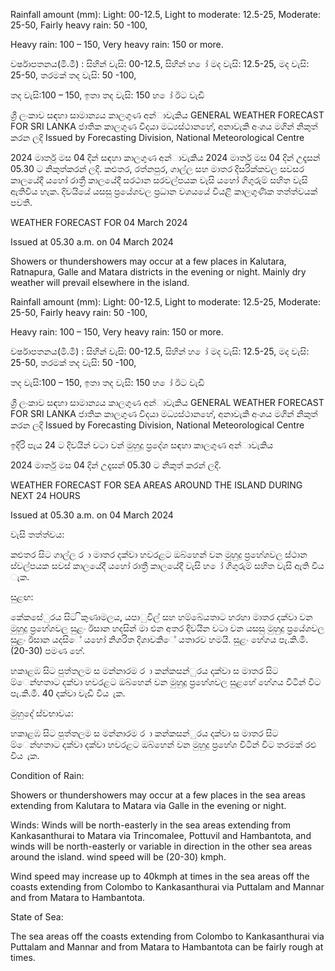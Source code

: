 Rainfall amount (mm): Light: 00-12.5, Light to moderate: 12.5-25, Moderate: 25-50, Fairly heavy rain: 50 -100,

Heavy rain: 100 – 150, Very heavy rain: 150 or more.

වර්ෂාපතනය(මි.මී) : සිහින් වැසි: 00-12.5, සිහින් හ ෝ මද වැසි: 12.5-25, මද වැසි: 25-50, තරමක් තද වැසි: 50 -100,

තද වැසි:100 – 150, ඉතා තද වැසි: 150 හ ෝ ඊට වැඩි

ශ්‍රී ලංකාව සඳහා සාමාන්‍යය කාලගුණ අන්‍ාවැකිය GENERAL WEATHER FORECAST FOR SRI LANKA ජාතික කාලගුණ විදයා මධ්‍යස්ථානහේ, අනාවැකි අංශය මගින් නිකුත් කරන ලදි Issued by Forecasting Division, National Meteorological Centre

2024 මාර්තු මස 04 දින්‍ සඳහා කාලගුණ අන්‍ාවැකිය 2024 මාර්තු මස 04 දින්‍ උදෑසන්‍ 05.30 ට නිකුත්කරන්‍ ලදි. කළුතර, රත්නපුර, ගාල්ල සහ මාතර දිසරික්කවල සවසර කාලයේදී යහෝ රාත්‍රී කාලයේදී සරථාන සරවල්පයක වැසි යහෝ ගිගුරුම් සහිත වැසි ඇතිවිය හැක. දිවයියේ යසසු ප්‍රයේශවල ප්‍රධාන වශයයේ වියළි කාලගුණික තත්ත්වයක් පවතී.

WEATHER FORECAST FOR 04 March 2024

Issued at 05.30 a.m. on 04 March 2024

Showers or thundershowers may occur at a few places in Kalutara, Ratnapura, Galle and Matara districts in the evening or night. Mainly dry weather will prevail elsewhere in the island.

Rainfall amount (mm): Light: 00-12.5, Light to moderate: 12.5-25, Moderate: 25-50, Fairly heavy rain: 50 -100,

Heavy rain: 100 – 150, Very heavy rain: 150 or more.

වර්ෂාපතනය(මි.මී) : සිහින් වැසි: 00-12.5, සිහින් හ ෝ මද වැසි: 12.5-25, මද වැසි: 25-50, තරමක් තද වැසි: 50 -100,

තද වැසි:100 – 150, ඉතා තද වැසි: 150 හ ෝ ඊට වැඩි

ශ්‍රී ලංකාව සඳහා සාමාන්‍යය කාලගුණ අන්‍ාවැකිය GENERAL WEATHER FORECAST FOR SRI LANKA ජාතික කාලගුණ විදයා මධ්‍යස්ථානහේ, අනාවැකි අංශය මගින් නිකුත් කරන ලදි Issued by Forecasting Division, National Meteorological Centre

ඉදිරි පැය 24 ට දිවයින්‍ වටා වන්‍ මුහුදු ප්‍රදේශ සඳහා කාලගුණ අන්‍ාවැකිය

2024 මාර්තු මස 04 දින්‍ උදෑසන්‍ 05.30 ට නිකුත් කරන්‍ ලදි.

WEATHER FORECAST FOR SEA AREAS AROUND THE ISLAND DURING NEXT 24 HOURS

Issued at 05.30 a.m. on 04 March 2024

වැසි තත්ත්වය:

කළුතර සිට ගාල්ල ර ා මාතර දක්වා හවරළට ඔබ්හෙන් වන මුහුදු ප්‍රහේශවල ස්ථාන ස්වල්පයක සවස් කාලයේදී යහෝ රාත්‍රී කාලයේදී වැසි හ ෝ ගිගුරුම් සහිත වැසි ඇති විය ැක.

සුළඟ:

කේකසේුරය සිට ිකුණාමලය, යපාුවිල් සහ හම්බේයතාට හරහා මාතර දක්වා වන මුහුදු ප්‍රහේශවල සුළං ඊසාන හදසින් මා එන අතර දිවයින වටා වන යසසු මුහුදු ප්‍රයේශවල සුළං ඊසාන යදසිේ යහෝ නිශරිත දිශාවකිේ යතාරව හමයි. සුළං හේගය පැ.කි.මී. (20-30) පමණ හේ.

හකාළඹ සිට පුත්තලම ස මන්නාරම ර ා කන්කසන්ුරය දක්වා ස මාතර සිට ම්ෙන්හතාට දක්වා හවරළට ඔබ්හෙන් වන මුහුදු ප්‍රහේශවල සුළහේ හේගය විටින් විට පැ.කි.මී. 40 දක්වා වැඩි විය ැක.

මුහුදේ ස්වභාවය:

හකාළඹ සිට පුත්තලම ස මන්නාරම ර ා කන්කසන්ුරය දක්වා ස මාතර සිට ම්ෙන්හතාට දක්වා දක්වා හවරළට ඔබ්හෙන් වන මුහුදු ප්‍රහේශ විටින් විට තරමක් රළු විය ැක.

Condition of Rain:

Showers or thundershowers may occur at a few places in the sea areas extending from Kalutara to Matara via Galle in the evening or night.

Winds: Winds will be north-easterly in the sea areas extending from Kankasanthurai to Matara via Trincomalee, Pottuvil and Hambantota, and winds will be north-easterly or variable in direction in the other sea areas around the island. wind speed will be (20-30) kmph.

Wind speed may increase up to 40kmph at times in the sea areas off the coasts extending from Colombo to Kankasanthurai via Puttalam and Mannar and from Matara to Hambantota.

State of Sea:

The sea areas off the coasts extending from Colombo to Kankasanthurai via Puttalam and Mannar and from Matara to Hambantota can be fairly rough at times.